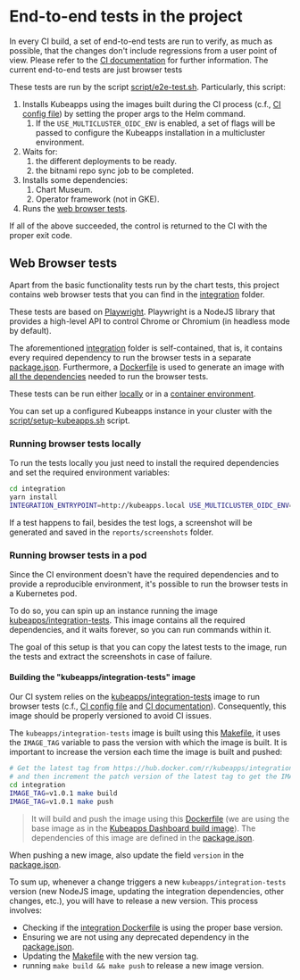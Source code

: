 # End-to-end tests in the project

In every CI build, a set of end-to-end tests are run to verify, as much as possible, that the changes don't include regressions from a user point of view. Please refer to the [CI documentation](./ci.md) for further information.
The current end-to-end tests are just browser tests

These tests are run by the script [script/e2e-test.sh](https://github.com/vmware-tanzu/kubeapps/blob/main/script/e2e-test.sh). Particularly, this script:

1. Installs Kubeapps using the images built during the CI process (c.f., [CI config file](https://github.com/vmware-tanzu/kubeapps/blob/main/.github/workflows/kubeapps-general.yaml)) by setting the proper args to the Helm command.
   1. If the `USE_MULTICLUSTER_OIDC_ENV` is enabled, a set of flags will be passed to configure the Kubeapps installation in a multicluster environment.
2. Waits for:
   1. the different deployments to be ready.
   2. the bitnami repo sync job to be completed.
3. Installs some dependencies:
   1. Chart Museum.
   2. Operator framework (not in GKE).
4. Runs the [web browser tests](#web-browser-tests).

If all of the above succeeded, the control is returned to the CI with the proper exit code.

## Web Browser tests

Apart from the basic functionality tests run by the chart tests, this project contains web browser tests that you can find in the [integration](https://github.com/vmware-tanzu/kubeapps/blob/main/integration) folder.

These tests are based on [Playwright](https://playwright.dev/). Playwright is a NodeJS library that provides a high-level API to control Chrome or Chromium (in headless mode by default).

The aforementioned [integration](https://github.com/vmware-tanzu/kubeapps/blob/main/integration) folder is self-contained, that is, it contains every required 
dependency to run the browser tests in a separate [package.json](https://github.com/vmware-tanzu/kubeapps/blob/main/integration/package.json). Furthermore, 
a [Dockerfile](https://github.com/vmware-tanzu/kubeapps/blob/main/integration/Dockerfile) is used to generate an image with [all the dependencies](https://github.com/puppeteer/puppeteer/blob/main/docs/troubleshooting.md#chrome-headless-doesnt-launch-on-unix) 
needed to run the browser tests.

These tests can be run either [locally](#running-browser-tests-locally) or in a [container environment](#running-browser-tests-in-a-pod).

You can set up a configured Kubeapps instance in your cluster with the [script/setup-kubeapps.sh](https://github.com/vmware-tanzu/kubeapps/blob/main/site/content/docs/latest/reference/scripts/setup-kubeapps.sh) script.

### Running browser tests locally

To run the tests locally you just need to install the required dependencies and set the required environment variables:

```bash
cd integration
yarn install
INTEGRATION_ENTRYPOINT=http://kubeapps.local USE_MULTICLUSTER_OIDC_ENV=false ADMIN_TOKEN=foo1 VIEW_TOKEN=foo2 EDIT_TOKEN=foo3 yarn test

```

If a test happens to fail, besides the test logs, a screenshot will be generated and saved in the `reports/screenshots` folder.

### Running browser tests in a pod

Since the CI environment doesn't have the required dependencies and to provide a reproducible environment, it's possible to run the browser tests in a Kubernetes pod.

To do so, you can spin up an instance running the image [kubeapps/integration-tests](https://hub.docker.com/r/kubeapps/integration-tests).
This image contains all the required dependencies, and it waits forever, so you can run commands within it.

The goal of this setup is that you can copy the latest tests to the image, run the tests and extract the screenshots in case of failure.

#### Building the "kubeapps/integration-tests" image

Our CI system relies on the [kubeapps/integration-tests](https://hub.docker.com/r/kubeapps/integration-tests) image to run 
browser tests (c.f., [CI config file](https://github.com/vmware-tanzu/kubeapps/blob/main/.github/workflows/kubeapps-general.yaml) and [CI documentation](./ci.md)). 
Consequently, this image should be properly versioned to avoid CI issues.

The `kubeapps/integration-tests` image is built using this [Makefile](https://github.com/vmware-tanzu/kubeapps/blob/main/integration/Makefile), it uses the 
`IMAGE_TAG` variable to pass the version with which the image is built. It is important to increase the version each time 
the image is built and pushed:

```bash
# Get the latest tag from https://hub.docker.com/r/kubeapps/integration-tests/tags?page=1&ordering=last_updated
# and then increment the patch version of the latest tag to get the IMAGE_TAG that you'll use below.
cd integration
IMAGE_TAG=v1.0.1 make build
IMAGE_TAG=v1.0.1 make push
```

> It will build and push the image using this [Dockerfile](https://github.com/vmware-tanzu/kubeapps/blob/main/integration/Dockerfile) (we are using the base 
image as in the [Kubeapps Dashboard build image](https://github.com/vmware-tanzu/kubeapps/blob/main/dashboard/Dockerfile)).
> The dependencies of this image are defined in the [package.json](https://github.com/vmware-tanzu/kubeapps/blob/main/integration/package.json).

When pushing a new image, also update the field `version` in the [package.json](https://github.com/vmware-tanzu/kubeapps/blob/main/integration/package.json).

To sum up, whenever a change triggers a new `kubeapps/integration-tests` version (new NodeJS image, updating the integration 
dependencies, other changes, etc.), you will have to release a new version. This process involves:

- Checking if the [integration Dockerfile](https://github.com/vmware-tanzu/kubeapps/blob/main/integration/Dockerfile) is using the proper base version.
- Ensuring we are not using any deprecated dependency in the [package.json](https://github.com/vmware-tanzu/kubeapps/blob/main/integration/package.json).
- Updating the [Makefile](https://github.com/vmware-tanzu/kubeapps/blob/main/integration/Makefile) with the new version tag.
- running `make build && make push` to release a new image version.
